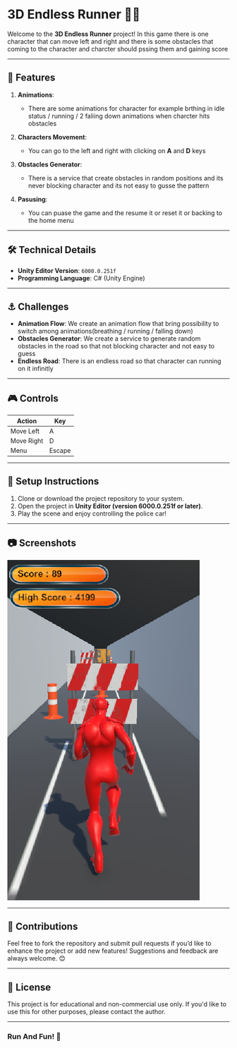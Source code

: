 # 3D Endless Runner 🦸‍♂️
Welcome to the **3D Endless Runner** project! In this game there is one character that can move left and right and there is some obstacles that coming to the character and charcter should pssing them and gaining score

---

## 🚀 Features

1. **Animations**:
   - There are some animations for character for example brthing in idle status / running / 2 faliing down animations when charcter hits obstacles

2. **Characters Movement**:
   - You can go to the left and right with clicking on **A** and **D** keys

3. **Obstacles Generator**:
   - There is a service that create obstacles in random positions and its never blocking character and its not easy to gusse the pattern

4. **Pasusing**:
   - You can puase the game and the resume it or reset it or backing to the home menu
   

---

## 🛠️ Technical Details

- **Unity Editor Version**: `6000.0.251f`
- **Programming Language**: C# (Unity Engine)

---

## ⚓ Challenges

- **Animation Flow**: We create an animation flow that bring possibility to switch among animations(breathing / running / falling down)
- **Obstacles Generator**: We create a service to generate random obstacles in the road so that not blocking character and not easy to guess
- **Endless Road**: There is an endless road so that character can running on it infinitly

---

## 🎮 Controls

| **Action**                | **Key**            |
|---------------------------|--------------------|
| Move Left                 | A                  |
| Move Right                | D                  |
| Menu                      | Escape             |

---

## 🔧 Setup Instructions

1. Clone or download the project repository to your system.
2. Open the project in **Unity Editor (version 6000.0.251f or later)**.
3. Play the scene and enjoy controlling the police car!

---

## 📷 Screenshots
![Game scene](screenshot.png)

---

## 🤝 Contributions

Feel free to fork the repository and submit pull requests if you’d like to enhance the project or add new features! Suggestions and feedback are always welcome. 😊

---

## 📄 License

This project is for educational and non-commercial use only. If you'd like to use this for other purposes, please contact the author.

---

### Run And Fun! 🚦
